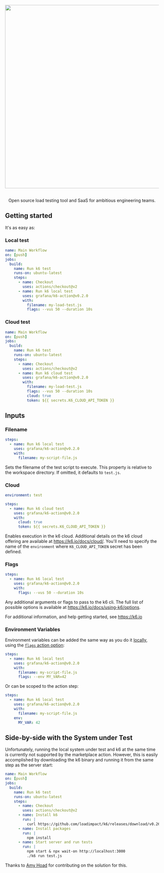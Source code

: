 <div align="center">
  
  <img
    src="https://raw.githubusercontent.com/grafana/k6-action/master/k6.gif"
    width="600"
    style="pointer-events: none;" />

  </br>
  Open source load testing tool and SaaS for ambitious engineering teams.

</div>

## Getting started

It's as easy as:

### Local test

```yaml
name: Main Workflow
on: [push]
jobs:
  build:
    name: Run k6 test
    runs-on: ubuntu-latest
    steps:
      - name: Checkout
        uses: actions/checkout@v2
      - name: Run k6 local test
        uses: grafana/k6-action@v0.2.0
        with:
          filename: my-load-test.js
          flags: --vus 50 --duration 10s
```

### Cloud test

```yml
name: Main Workflow
on: [push]
jobs:
  build:
    name: Run k6 test
    runs-on: ubuntu-latest
    steps:
      - name: Checkout
        uses: actions/checkout@v2
      - name: Run k6 cloud test
        uses: grafana/k6-action@v0.2.0
        with:
          filename: my-load-test.js
          flags: --vus 50 --duration 10s
          cloud: true
          token: ${{ secrets.K6_CLOUD_API_TOKEN }}
```

## Inputs

### Filename

```yaml
steps:
  - name: Run k6 local test
    uses: grafana/k6-action@v0.2.0
    with:
      filename: my-script-file.js
```

Sets the filename of the test script to execute. This property is relative to the workspace directory. If omitted, it defaults to `test.js`.

### Cloud

```yaml
environment: test

steps:
  - name: Run k6 cloud test
    uses: grafana/k6-action@v0.2.0
    with:
      cloud: true
      token: ${{ secrets.K6_CLOUD_API_TOKEN }}
```

Enables execution in the k6 cloud. Additional details on the k6 cloud offering are available at https://k6.io/docs/cloud/. You'll need to specify the name of the `environment` where `K6_CLOUD_API_TOKEN` secret has been defined.

### Flags

```yaml
steps:
  - name: Run k6 local test
    uses: grafana/k6-action@v0.2.0
    with:
      flags: --vus 50 --duration 10s
```

Any additional arguments or flags to pass to the k6 cli. The full list of possible options is available at https://k6.io/docs/using-k6/options.

For additional information, and help getting started, see https://k6.io

### Environment Variables

Environment variables can be added the same way as you do it [locally](https://k6.io/docs/using-k6/options#supply-environment-variables), using the [`flags` action option](https://github.com/grafana/k6-action#flags):

```yaml
steps:
  - name: Run k6 local test
    uses: grafana/k6-action@v0.2.0
    with:
      filename: my-script-file.js
      flags: --env MY_VAR=42
```

Or can be scoped to the action step:

```yaml
steps:
  - name: Run k6 local test
    uses: grafana/k6-action@v0.2.0
    with:
      filename: my-script-file.js
    env:
      MY_VAR: 42
```

## Side-by-side with the System under Test

Unfortunately, running the local system under test and k6 at the same time is currently not supported by the marketplace action. However, this is easily accomplished by downloading the k6 binary and running it from the same step as the server start:

```yaml
name: Main Workflow
on: [push]
jobs:
  build:
    name: Run k6 test
    runs-on: ubuntu-latest
    steps:
      - name: Checkout
        uses: actions/checkout@v2
      - name: Install k6
        run: |
          curl https://github.com/loadimpact/k6/releases/download/v0.26.2/k6-v0.26.2-linux64.tar.gz -L | tar xvz --strip-components 1
      - name: Install packages
        run: |
          npm install
      - name: Start server and run tests
        run: |
          npm start & npx wait-on http://localhost:3000
          ./k6 run test.js
```

Thanks to [Amy Hoad](https://www.linkedin.com/in/amy-hoad/) for contributing on the solution for this.
